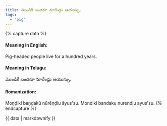 ```yaml
---
title: మొండికీ బండకూ నూరేండ్లు ఆయుస్సు.
tags:
  - "pig"
---
```


{% capture data %}
#### Meaning in English:
Pig-headed people live for a hundred years.

#### Meaning in Telugu:
మొండికీ బండకూ నూరేండ్లు ఆయుస్సు.

#### Romanization:
Moṇḍikī baṇḍakū nūrēṇḍlu āyus'su.
Mondiki bandaku nurendlu ayus'su.
{% endcapture %}

{{ data | markdownify }}

